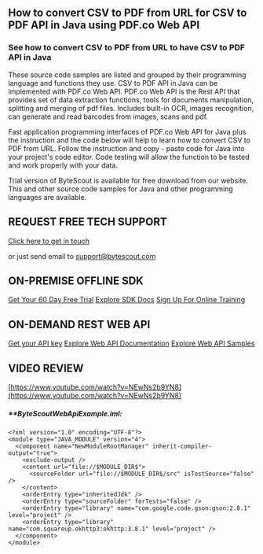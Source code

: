 ## How to convert CSV to PDF from URL for CSV to PDF API in Java using PDF.co Web API

### See how to convert CSV to PDF from URL to have CSV to PDF API in Java

These source code samples are listed and grouped by their programming language and functions they use. CSV to PDF API in Java can be implemented with PDF.co Web API. PDF.co Web API is the Rest API that provides set of data extraction functions, tools for documents manipulation, splitting and merging of pdf files. Includes built-in OCR, images recognition, can generate and read barcodes from images, scans and pdf.

Fast application programming interfaces of PDF.co Web API for Java plus the instruction and the code below will help to learn how to convert CSV to PDF from URL. Follow the instruction and copy - paste code for Java into your project's code editor. Code testing will allow the function to be tested and work properly with your data.

Trial version of ByteScout is available for free download from our website. This and other source code samples for Java and other programming languages are available.

## REQUEST FREE TECH SUPPORT

[Click here to get in touch](https://bytescout.zendesk.com/hc/en-us/requests/new?subject=PDF.co%20Web%20API%20Question)

or just send email to [support@bytescout.com](mailto:support@bytescout.com?subject=PDF.co%20Web%20API%20Question) 

## ON-PREMISE OFFLINE SDK 

[Get Your 60 Day Free Trial](https://bytescout.com/download/web-installer?utm_source=github-readme)
[Explore SDK Docs](https://bytescout.com/documentation/index.html?utm_source=github-readme)
[Sign Up For Online Training](https://academy.bytescout.com/)


## ON-DEMAND REST WEB API

[Get your API key](https://pdf.co/documentation/api?utm_source=github-readme)
[Explore Web API Documentation](https://pdf.co/documentation/api?utm_source=github-readme)
[Explore Web API Samples](https://github.com/bytescout/ByteScout-SDK-SourceCode/tree/master/PDF.co%20Web%20API)

## VIDEO REVIEW

[https://www.youtube.com/watch?v=NEwNs2b9YN8](https://www.youtube.com/watch?v=NEwNs2b9YN8)




<!-- code block begin -->

##### ****ByteScoutWebApiExample.iml:**
    
```
<?xml version="1.0" encoding="UTF-8"?>
<module type="JAVA_MODULE" version="4">
  <component name="NewModuleRootManager" inherit-compiler-output="true">
    <exclude-output />
    <content url="file://$MODULE_DIR$">
      <sourceFolder url="file://$MODULE_DIR$/src" isTestSource="false" />
    </content>
    <orderEntry type="inheritedJdk" />
    <orderEntry type="sourceFolder" forTests="false" />
    <orderEntry type="library" name="com.google.code.gson:gson:2.8.1" level="project" />
    <orderEntry type="library" name="com.squareup.okhttp3:okhttp:3.8.1" level="project" />
  </component>
</module>
```

<!-- code block end -->